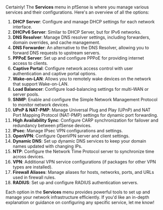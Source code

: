 Certainly! The **Services** menu in pfSense is where you manage various services and their configurations. Here's an overview of all the options:

1. **DHCP Server**: Configure and manage DHCP settings for each network interface.
2. **DHCPv6 Server**: Similar to DHCP Server, but for IPv6 networks.
3. **DNS Resolver**: Manage DNS resolver settings, including forwarders, domain overrides, and cache management.
4. **DNS Forwarder**: An alternative to the DNS Resolver, allowing you to forward DNS requests to upstream servers.
5. **PPPoE Server**: Set up and configure PPPoE for providing internet access to clients.
6. **Captive Portal**: Configure network access control with user authentication and captive portal options.
7. **Wake-on-LAN**: Allows you to remotely wake devices on the network that support Wake-on-LAN.
8. **Load Balancer**: Configure load-balancing settings for multi-WAN or server pools.
9. **SNMP**: Enable and configure the Simple Network Management Protocol to monitor network devices.
10. **UPnP & NAT-PMP**: Manage Universal Plug and Play (UPnP) and NAT Port Mapping Protocol (NAT-PMP) settings for dynamic port forwarding.
11. **High Availability Sync**: Configure CARP synchronization for failover and redundancy between pfSense devices.
12. **IPsec**: Manage IPsec VPN configurations and settings.
13. **OpenVPN**: Configure OpenVPN server and client settings.
14. **Dynamic DNS**: Set up dynamic DNS services to keep your domain names updated with changing IPs.
15. **NTP**: Configure the Network Time Protocol server to synchronize time across devices.
16. **VPN**: Additional VPN service configurations (if packages for other VPN types are installed).
17. **Firewall Aliases**: Manage aliases for hosts, networks, ports, and URLs used in firewall rules.
18. **RADIUS**: Set up and configure RADIUS authentication servers.

Each option in the **Services** menu provides powerful tools to set up and manage your network infrastructure efficiently. If you'd like an in-depth explanation or guidance on configuring any specific service, let me know!
